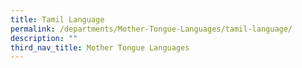 ```yaml
---
title: Tamil Language
permalink: /departments/Mother-Tongue-Languages/tamil-language/
description: ""
third_nav_title: Mother Tongue Languages
---
```


